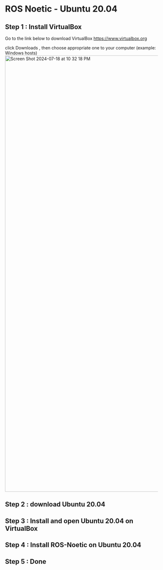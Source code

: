 # ROS Noetic - Ubuntu 20.04
## Step 1 : Install VirtualBox 
Go to the link below to download VirtualBox
https://www.virtualbox.org

click Downloads , then choose appropriate one to your computer (example: Windows hosts)
<img width="1440" alt="Screen Shot 2024-07-18 at 10 32 18 PM" src="https://github.com/user-attachments/assets/92d5300f-c4a7-45ba-ba38-a8f772899ca6">

## Step 2 : download Ubuntu 20.04
## Step 3 : Install and open Ubuntu 20.04 on VirtualBox
## Step 4 : Install ROS-Noetic on Ubuntu 20.04
## Step 5 : Done
